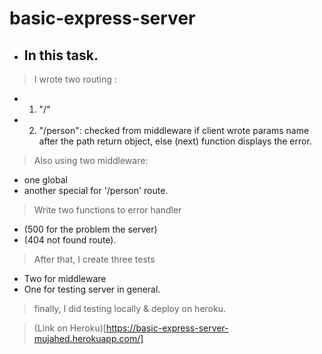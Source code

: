 # basic-express-server

* ## In this task.
 >I wrote two routing :
  -  1) "/" 
 - 2) "/person": checked from middleware if client wrote params name after the path return object, else (next) function displays the error.

> Also using two middleware:
* one global 
* another special for '/person' route.

> Write two functions to error handler
 * (500 for the problem the server) 
 * (404 not found route).

> After that, I create three tests
 + Two for middleware 
 + One for testing server in general.

>finally, I did testing locally & deploy on heroku. 

> (Link on Heroku)[https://basic-express-server-mujahed.herokuapp.com/]

